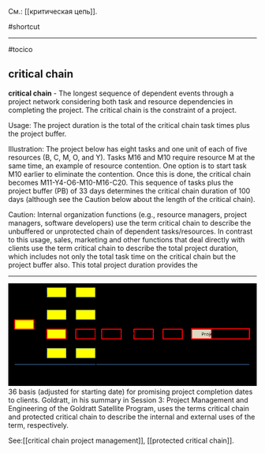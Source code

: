 См.: [[критическая цепь]].

#shortcut




<hr/>

#tocico

## critical chain

<b>critical chain</b> -  The longest sequence of dependent events through a project network considering both task and resource dependencies in completing the project. The critical chain is the constraint of a project. 


Usage: The project duration is the total of the critical chain task times plus the project buffer.  


Illustration: The project below has eight tasks and one unit of each of five resources (B, C, M, O, and Y).  Tasks M16 and M10 require resource M at the same time, an example of resource contention.  One option is to start task M10 earlier to eliminate the contention.  Once this is done, the critical chain becomes M11-Y4-O6-M10-M16-C20.  This sequence of tasks plus the project buffer (PB) of 33 days determines the critical chain duration of 100 days (although see the Caution below about the length of the critical chain).  
 

Caution:  Internal  organization  functions  (e.g.,  resource  managers,  project  managers,  software 
developers)  use  the term  critical  chain  to  describe  the  unbuffered  or  unprotected  chain  of  dependent tasks/resources.  In contrast to this usage, sales, marketing and other functions that deal directly with clients  use  the  term  critical  chain  to  describe  the  total  project  duration,  which  includes  not  only  the total task time on the critical chain but the project buffer also. This total project duration provides the 
<hr/>
<img src="./tocico_dictionary_2nd_editio-36_1.png"/>
36 
basis  (adjusted  for  starting  date)  for  promising  project  completion  dates  to  clients.
Goldratt,  in  his summary  in  Session  3:  Project  Management  and  Engineering  of the  Goldratt  Satellite  Program,  uses the  terms  critical  chain  and  protected  critical  chain  to  describe  the  internal  and  external  uses  of  the term, respectively.




See:[[critical chain project management]], [[protected critical chain]].
